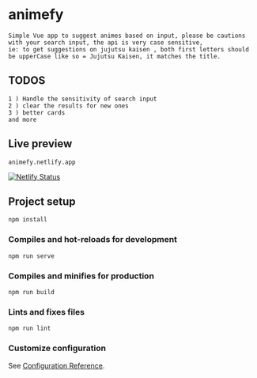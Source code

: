 # animefy

```
Simple Vue app to suggest animes based on input, please be cautions with your search input, the api is very case sensitive, 
ie: to get suggestions on jujutsu kaisen , both first letters should be upperCase like so = Jujutsu Kaisen, it matches the title.
```

## TODOS

```
1 ) Handle the sensitivity of search input
2 ) clear the results for new ones
3 ) better cards
and more
```

## Live preview

```
animefy.netlify.app
```
[![Netlify Status](https://api.netlify.com/api/v1/badges/131d96cd-d9ab-46a8-bc13-68c1229ae03e/deploy-status)](https://app.netlify.com/sites/animefy/deploys)


## Project setup

```
npm install
```

### Compiles and hot-reloads for development

```
npm run serve
```

### Compiles and minifies for production

```
npm run build
```

### Lints and fixes files

```
npm run lint
```

### Customize configuration

See [Configuration Reference](https://cli.vuejs.org/config/).
